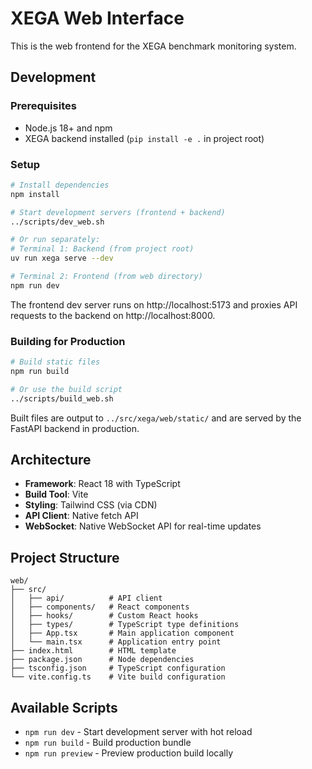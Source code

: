 # XEGA Web Interface

This is the web frontend for the XEGA benchmark monitoring system.

## Development

### Prerequisites
- Node.js 18+ and npm
- XEGA backend installed (`pip install -e .` in project root)

### Setup
```bash
# Install dependencies
npm install

# Start development servers (frontend + backend)
../scripts/dev_web.sh

# Or run separately:
# Terminal 1: Backend (from project root)
uv run xega serve --dev

# Terminal 2: Frontend (from web directory)
npm run dev
```

The frontend dev server runs on http://localhost:5173 and proxies API requests to the backend on http://localhost:8000.

### Building for Production
```bash
# Build static files
npm run build

# Or use the build script
../scripts/build_web.sh
```

Built files are output to `../src/xega/web/static/` and are served by the FastAPI backend in production.

## Architecture

- **Framework**: React 18 with TypeScript
- **Build Tool**: Vite
- **Styling**: Tailwind CSS (via CDN)
- **API Client**: Native fetch API
- **WebSocket**: Native WebSocket API for real-time updates

## Project Structure
```
web/
├── src/
│   ├── api/          # API client
│   ├── components/   # React components
│   ├── hooks/        # Custom React hooks
│   ├── types/        # TypeScript type definitions
│   ├── App.tsx       # Main application component
│   └── main.tsx      # Application entry point
├── index.html        # HTML template
├── package.json      # Node dependencies
├── tsconfig.json     # TypeScript configuration
└── vite.config.ts    # Vite build configuration
```

## Available Scripts

- `npm run dev` - Start development server with hot reload
- `npm run build` - Build production bundle
- `npm run preview` - Preview production build locally